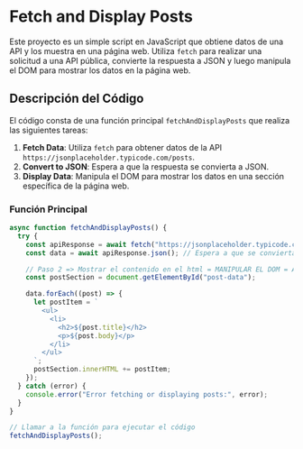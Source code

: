 # Fetch and Display Posts

Este proyecto es un simple script en JavaScript que obtiene datos de una API y los muestra en una página web. Utiliza `fetch` para realizar una solicitud a una API pública, convierte la respuesta a JSON y luego manipula el DOM para mostrar los datos en la página web.

## Descripción del Código

El código consta de una función principal `fetchAndDisplayPosts` que realiza las siguientes tareas:

1. **Fetch Data**: Utiliza `fetch` para obtener datos de la API `https://jsonplaceholder.typicode.com/posts`.
2. **Convert to JSON**: Espera a que la respuesta se convierta a JSON.
3. **Display Data**: Manipula el DOM para mostrar los datos en una sección específica de la página web.

### Función Principal

```javascript
async function fetchAndDisplayPosts() {
  try {
    const apiResponse = await fetch("https://jsonplaceholder.typicode.com/posts"); // Espera a que la petición se cumpla
    const data = await apiResponse.json(); // Espera a que se convierta a JSON

    // Paso 2 => Mostrar el contenido en el html = MANIPULAR EL DOM = AGARRAR ETIQUETAS!
    const postSection = document.getElementById("post-data");

    data.forEach((post) => {
      let postItem = `
        <ul>
          <li>
            <h2>${post.title}</h2>
            <p>${post.body}</p>
          </li>
        </ul>
      `;
      postSection.innerHTML += postItem;
    });
  } catch (error) {
    console.error("Error fetching or displaying posts:", error);
  }
}

// Llamar a la función para ejecutar el código
fetchAndDisplayPosts();